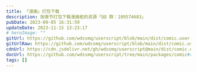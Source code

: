 ```yaml
---
title: 「漫画」打包下载
description: 按章节打包下载漫画柜的资源「QQ 群：189574683」
pubDate: 2023-09-05 16:31:59
updateDate: 2023-11-15 13:23:17
# heroImage: ""
gitUrl: https://github.com/wdssmq/userscript/blob/main/dist/comic.user.js
gitUrlRaw: https://github.com/wdssmq/userscript/blob/main/dist/comic.user.js?raw=true
cdnUrl: https://cdn.jsdelivr.net/gh/wdssmq/userscript@main/dist/comic.user.js
docUrl: https://github.com/wdssmq/userscript/tree/main/packages/comic#readme
tags: []
---
```


